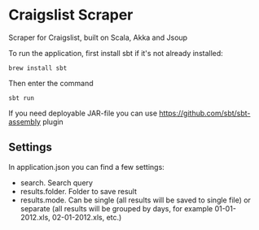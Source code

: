 Craigslist Scraper
============

Scraper for Craigslist, built on Scala, Akka and Jsoup

To run the application, first install sbt if it's not already installed:

    brew install sbt

Then enter the command

    sbt run

If you need deployable JAR-file you can use https://github.com/sbt/sbt-assembly plugin

Settings
------------

In application.json you can find a few settings:

* search. Search query
* results.folder. Folder to save result
* results.mode. Can be single (all results will be saved to single file) or separate (all results will be grouped by days, for example 01-01-2012.xls, 02-01-2012.xls, etc.)
